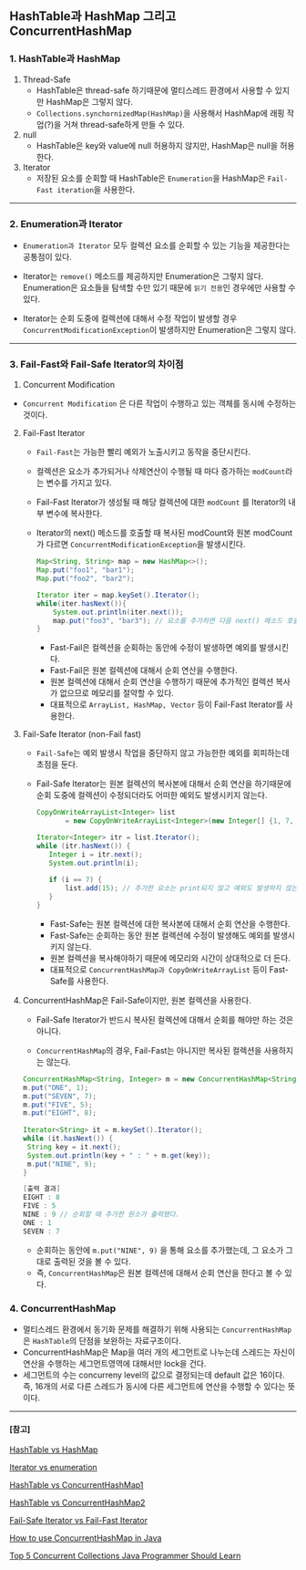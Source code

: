 ## HashTable과 HashMap 그리고 ConcurrentHashMap

### 1. HashTable과 HashMap

1. Thread-Safe
   - HashTable은 thread-safe 하기때문에 멀티스레드 환경에서 사용할 수 있지만 HashMap은 그렇지 않다.
   - `Collections.synchornizedMap(HashMap)`을 사용해서 HashMap에 래핑 작업(?)을 거쳐 thread-safe하게 만들 수 있다.
2. null
   - HashTable은 key와 value에 null 허용하지 않지만, HashMap은 null을 허용한다.
3. Iterator
   - 저장된 요소를 순회할 때 HashTable은 `Enumeration`을 HashMap은 `Fail-Fast iteration`을 사용한다.

---

### 2. Enumeration과 Iterator

- `Enumeration과 Iterator` 모두 컬렉션 요소를 순회할 수 있는 기능을 제공한다는 공통점이 있다.

- Iterator는 `remove()` 메소드를 제공하지만 Enumeration은 그렇지 않다. Enumeration은 요소들을 탐색할 수만 있기 때문에 `읽기 전용`인 경우에만 사용할 수 있다.
- Iterator는 순회 도중에 컬렉션에 대해서 수정 작업이 발생할 경우 `ConcurrentModificationException`이 발생하지만 Enumeration은 그렇지 않다.



---

### 3. Fail-Fast와 Fail-Safe Iterator의 차이점

1. Concurrent Modification
   
- `Concurrent Modification` 은 다른 작업이 수행하고 있는 객체를 동시에 수정하는 것이다.
   
2. Fail-Fast Iterator

   - `Fail-Fast`는 가능한 빨리 예외가 노출시키고 동작을 중단시킨다.

   - 컬렉션은 요소가 추가되거나 삭제연산이 수행될 때 마다 증가하는 `modCount`라는 변수를 가지고 있다.

   - Fail-Fast Iterator가 생성될 때 해당 컬렉션에 대한 `modCount` 를 Iterator의 내부 변수에 복사한다.

   - Iterator의 next() 메소드를 호출할 때 복사된 modCount와 원본 modCount가 다르면 `ConcurrentModificationException`을 발생시킨다.

     ```java
     Map<String, String> map = new HashMap<>();
     Map.put("foo1", "bar1");
     Map.put("foo2", "bar2");
     
     Iterator iter = map.keySet().Iterator();
     while(iter.hasNext()){
         System.out.println(iter.next());
         map.put("foo3", "bar3"); // 요소를 추가하면 다음 next() 메소드 호출시 예외를 발생시킴
     }
     ```
     - Fast-Fail은 컬렉션을 순회하는 동안에 수정이 발생하면 예외를 발생시킨다.
     - Fast-Fail은 원본 컬렉션에 대해서 순회 연산을 수행한다.
     - 원본 컬렉션에 대해서 순회 연산을 수행하기 때문에 추가적인 컬렉션 복사가 없으므로 메모리를 절약할 수 있다.
     - 대표적으로 `ArrayList, HashMap, Vector` 등이 Fail-Fast Iterator를 사용한다.

   

3. Fail-Safe Iterator (non-Fail fast)

   - `Fail-Safe`는 예외 발생시 작업을 중단하지 않고 가능한한 예외를 회피하는데 초점을 둔다.

   - Fail-Safe Iterator는 원본 컬렉션의 복사본에 대해서 순회 연산을 하기때문에 순회 도중에 컬렉션이 수정되더라도 어떠한 예외도 발생시키지 않는다.

     ```java
     CopyOnWriteArrayList<Integer> list 
     		= new CopyOnWriteArrayList<Integer>(new Integer[] {1, 7, 9, 11});
     
     Iterator<Integer> itr = list.Iterator();
     while (itr.hasNext()) {
     	Integer i = itr.next();
     	System.out.println(i);
         
     	if (i == 7) {
     		list.add(15); // 추가한 요소는 print되지 않고 예외도 발생하지 않는다. 
     	}
     }
     ```

     - Fast-Safe는 원본 컬렉션에 대한 복사본에 대해서 순회 연산을 수행한다.
     - Fast-Safe는 순회하는 동안 원본 컬렉션에 수정이 발생해도 예외를 발생시키지 않는다.
     - 원본 컬렉션을 복사해야하기 때문에 메모리와 시간이 상대적으로 더 든다.
     - 대표적으로 `ConcurrentHashMap과 CopyOnWriteArrayList` 등이 Fast-Safe를 사용한다.

     

4. ConcurrentHashMap은 Fail-Safe이지만, 원본 컬렉션을 사용한다.

   - Fail-Safe Iterator가 반드시 복사된 컬렉션에 대해서 순회를 해야만 하는 것은 아니다.

   - `ConcurrentHashMap`의 경우, Fail-Fast는 아니지만 복사된 컬렉션을 사용하지는 않는다.

   ```java
   ConcurrentHashMap<String, Integer> m = new ConcurrentHashMap<String, Integer>();
   m.put("ONE", 1);
   m.put("SEVEN", 7);
   m.put("FIVE", 5);
   m.put("EIGHT", 8);
   		
   Iterator<String> it = m.keySet().Iterator();
   while (it.hasNext()) {
   	String key = it.next();
   	System.out.println(key + " : " + m.get(key));
   	m.put("NINE", 9);
   }
   ```

   ```java
   [출력 결과]
   EIGHT : 8
   FIVE : 5
   NINE : 9 // 순회할 때 추가한 원소가 출력됐다.
   ONE : 1
   SEVEN : 7
   ```

   - 순회하는 동안에 `m.put("NINE", 9)` 을 통해 요소를 추가했는데, 그 요소가 그대로 출력된 것을 볼 수 있다.
   - 즉, `ConcurrentHashMap`은 원본 컬렉션에 대해서 순회 연산을 한다고 볼 수 있다.

### 4. ConcurrentHashMap

- 멀티스레드 환경에서 동기화 문제를 해결하기 위해 사용되는 `ConcurrentHashMap`은 `HashTable`의 단점을 보완하는 자료구조이다.
- ConcurrentHashMap은 Map을 여러 개의 세그먼트로 나누는데 스레드는 자신이 연산을 수행하는 세그먼트영역에 대해서만 lock을 건다. 
- 세그먼트의 수는 concurreny level의 값으로 결정되는데 default 값은 16이다. 즉, 16개의 서로 다른 스레드가 동시에 다른 세그먼트에 연산을 수행할 수 있다는 뜻이다.

---

#### [참고]

[HashTable vs HashMap](https://javarevisited.blogspot.com/2010/10/difference-between-hashmap-and.html#axzz7P1jjk33X)

[Iterator vs enumeration](https://javarevisited.blogspot.com/2010/10/what-is-difference-between-enumeration.html)

[HashTable vs ConcurrentHashMap1](https://roynus.tistory.com/672)

[HashTable vs ConcurrentHashMap2](http://javarevisited.blogspot.sg/2011/04/difference-between-concurrenthashmap.html)

[Fail-Safe Iterator vs Fail-Fast Iterator](https://www.javatpoint.com/fail-fast-and-fail-safe-Iterator-in-java)

[How to use ConcurrentHashMap in Java](https://javarevisited.blogspot.com/2013/02/concurrenthashmap-in-java-example-tutorial-working.html#axzz7P1jjk33X)

[Top 5 Concurrent Collections Java Programmer Should Learn](https://javarevisited.blogspot.com/2013/02/concurrent-collections-from-jdk-56-java-example-tutorial.html#axzz7P1jjk33X)